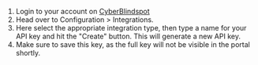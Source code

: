 1. Login to your account on [CyberBlindspot](https://cbs.ctm360.com)
2. Head over to Configuration > Integrations.
3. Here select the appropriate integration type, then type a name for your API key and hit the "Create" button. This will generate a new API key.
4. Make sure to save this key, as the full key will not be visible in the portal shortly.